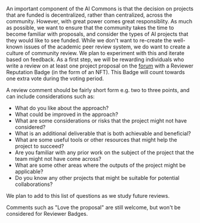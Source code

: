 
An important component of the AI Commons is that the decision on projects that are funded is decentralized, rather than centralized, across the community. However, with great power comes great responsiblity. As much as possible, we want to ensure that the community takes the time to become familiar with proposals, and consider the types of AI projects that they would like to see funded. While we don't want to re-create the well-known issues of the academic peer review system, we do want to create a culture of community review. We plan to experiment with this and iterate based on feedback. As a first step, we will be rewarding individuals who write a review on at least one project proposal on the [forum](https://forum.algovera.ai/) with a Reviewer Reputation Badge (in the form of an NFT). This Badge will count towards one extra vote during the voting period. 

A review comment should be fairly short form e.g. two to three points, and can include considerations such as:

* What do you like about the approach?
* What could be improved in the approach?
* What are some considerations or risks that the project might not have considered?
* What is an additional deliverable that is both achievable and beneficial?
* What are some useful tools or other resources that might help the project to succeed?
* Are you familiar with any prior work on the subject of the project that the team might not have come across?
* What are some other areas where the outputs of the project might be applicable?
* Do you know any other projects that might be suitable for potential collaborations?

We plan to add to this list of questions as we study future reviews.

Comments such as "Love the proposal" are still welcome, but won't be considered for Reviewer Badges.




